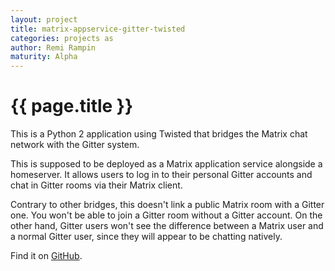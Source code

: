 ```yaml
---
layout: project
title: matrix-appservice-gitter-twisted
categories: projects as
author: Remi Rampin
maturity: Alpha
---
```


# {{ page.title }}
This is a Python 2 application using Twisted that bridges the Matrix chat network with the Gitter system.

This is supposed to be deployed as a Matrix application service alongside a homeserver. It allows users to log in to their personal Gitter accounts and chat in Gitter rooms via their Matrix client.

Contrary to other bridges, this doesn't link a public Matrix room with a Gitter one. You won't be able to join a Gitter room without a Gitter account. On the other hand, Gitter users won't see the difference between a Matrix user and a normal Gitter user, since they will appear to be chatting natively.

Find it on [GitHub](https://github.com/remram44/matrix-appservice-gitter-twisted/).
